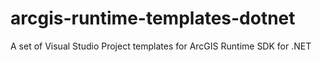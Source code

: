 # arcgis-runtime-templates-dotnet 

A set of Visual Studio Project templates for ArcGIS Runtime SDK for .NET